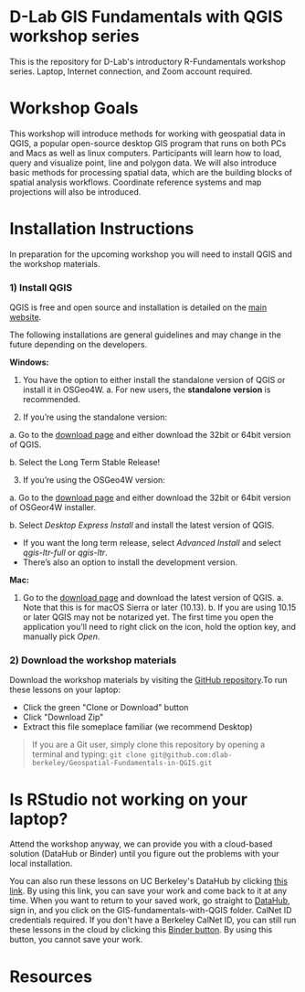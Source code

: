 # D-Lab GIS Fundamentals with QGIS workshop series 

This is the repository for D-Lab's introductory R-Fundamentals workshop series. Laptop, Internet connection, and Zoom account required.

# Workshop Goals

This workshop will introduce methods for working with geospatial data in QGIS, a popular open-source desktop GIS program that runs on both PCs and Macs as well as linux computers. Participants will learn how to load, query and visualize point, line and polygon data. We will also introduce basic methods for processing spatial data, which are the building blocks of spatial analysis workflows. Coordinate reference systems and map projections will also be introduced.

# Installation Instructions

In preparation for the upcoming workshop you will need to install QGIS and the workshop materials.

### 1) Install QGIS
QGIS is free and open source and installation is detailed on the [main website](https://qgis.org/en/site/forusers/download.html).

The following installations are general guidelines and may change in the future depending on the developers.

**Windows:**

1. You have the option to either install the standalone version of QGIS or install it in OSGeo4W.
  a. For new users, the **standalone version** is recommended.

2. If you’re using the standalone version:

a. Go to the [download page](https://qgis.org/en/site/forusers/download.html) and either download the 32bit or 64bit version of QGIS.

b. Select the Long Term Stable Release!

3. If you’re using the OSGeo4W version:

a. Go to the [download page](https://qgis.org/en/site/forusers/download.html) and either download the 32bit or 64bit version of OSGeor4W installer.

b. Select *Desktop Express Install* and install the latest version of QGIS.
* If you want the long term release, select *Advanced Install* and select *qgis-ltr-full* or *qgis-ltr*.
* There’s also an option to install the development version.

**Mac:**

1. Go to the [download page](https://qgis.org/en/site/forusers/download.html) and download the latest version of QGIS.
  a. Note that this is for macOS Sierra or later (10.13).
  b. If you are using 10.15 or later QGIS may not be notarized yet. The first time you open the application you’ll need to right click on the icon, hold the option key, and manually pick *Open*.

### 2) Download the workshop materials
Download the workshop materials by visiting the [GitHub repository](https://github.com/dlab-berkeley/Geospatial-Fundamentals-in-QGIS).To run these lessons on your laptop: 

* Click the green "Clone or Download" button
* Click "Download Zip"
* Extract this file someplace familiar (we recommend Desktop) 

> If you are a Git user, simply clone this repository by opening a terminal and typing: `git clone git@github.com:dlab-berkeley/Geospatial-Fundamentals-in-QGIS.git`

# Is RStudio not working on your laptop? 

Attend the workshop anyway, we can provide you with a cloud-based solution (DataHub or Binder) until you figure out the problems with your local installation. 

You can also run these lessons on UC Berkeley's DataHub by clicking [this link](https://datahub.berkeley.edu/hub/user-redirect/git-pull?repo=https%3A%2F%2Fgithub.com%2Fdlab-berkeley%2Fpython-fundamentals&urlpath=tree%2Fpython-fundamentals%2F). By using this link, you can save your work and come back to it at any time. When you want to return to your saved work, go straight to [DataHub](https://datahub.berkeley.edu), sign in, and you click on the GIS-fundamentals-with-QGIS folder. CalNet ID credentials required.
If you don't have a Berkeley CalNet ID, you can still run these lessons in the cloud by clicking this [Binder button](https://mybinder.org/v2/gh/dlab-berkeley/python-fundamentals/master). By using this button, you cannot save your work. 

# Resources





